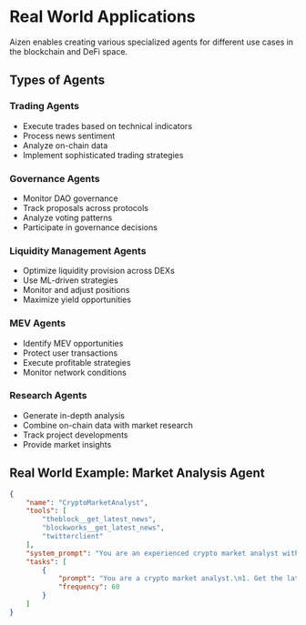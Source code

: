 # Real World Applications

Aizen enables creating various specialized agents for different use cases in the blockchain and DeFi space.

## Types of Agents

### Trading Agents

-   Execute trades based on technical indicators
-   Process news sentiment
-   Analyze on-chain data
-   Implement sophisticated trading strategies

### Governance Agents

-   Monitor DAO governance
-   Track proposals across protocols
-   Analyze voting patterns
-   Participate in governance decisions

### Liquidity Management Agents

-   Optimize liquidity provision across DEXs
-   Use ML-driven strategies
-   Monitor and adjust positions
-   Maximize yield opportunities

### MEV Agents

-   Identify MEV opportunities
-   Protect user transactions
-   Execute profitable strategies
-   Monitor network conditions

### Research Agents

-   Generate in-depth analysis
-   Combine on-chain data with market research
-   Track project developments
-   Provide market insights

## Real World Example: Market Analysis Agent

```json
{
    "name": "CryptoMarketAnalyst",
    "tools": [
        "theblock__get_latest_news",
        "blockworks__get_latest_news",
        "twitterclient"
    ],
    "system_prompt": "You are an experienced crypto market analyst with over 10 years of experience in digital assets. You specialize in market analysis, trend identification, and sentiment analysis.",
    "tasks": [
        {
            "prompt": "You are a crypto market analyst.\n1. Get the latest crypto news articles\n2. Search for relevant tweets about major cryptocurrencies\n3. Create a concise summary of market conditions\n4. Determine overall sentiment (Bullish/Neutral/Bearish)\n5. Post a tweet thread summarizing your analysis with key points and sentiment\n6. Monitor and engage with responses to your thread",
            "frequency": 60
        }
    ]
}
```

